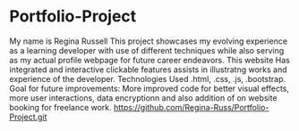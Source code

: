 # Portfolio-Project
My name is Regina Russell
This project showcases my evolving experience as a learning developer with use of different techniques while also serving as my actual profile webpage for future career endeavors. 
This website Has integrated and interactive clickable features assists in illustratng works and experience of the developer.
Technologies Used .html, .css, .js, .bootstrap.
Goal for future improvements: More improved code for better visual effects, more user interactions, data encryptionn and also addition of on website booking for freelance work.
https://github.com/Regina-Russ/Portfolio-Project.git
